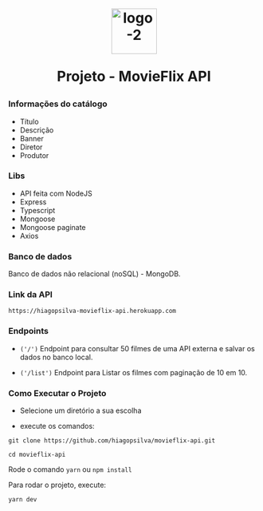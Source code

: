 <h1 align="center">
<img style="text-align: center" width="91" alt="logo-2" src="https://user-images.githubusercontent.com/47197695/182469585-b81ea92f-5399-49b0-86ff-fa6672353925.png">

Projeto - MovieFlix API
</h1>

### Informações do catálogo
- Título
- Descrição
- Banner
- Diretor
- Produtor

### Libs
- API feita com NodeJS
- Express
- Typescript
- Mongoose
- Mongoose paginate
- Axios

### Banco de dados
Banco de dados não relacional (noSQL) - MongoDB.

### Link da API
```
https://hiagopsilva-movieflix-api.herokuapp.com
```

### Endpoints
- `('/')` Endpoint para consultar 50 filmes de uma API externa e salvar os dados no banco local.

- `('/list')` Endpoint para Listar os filmes com paginação de 10 em 10.

### Como Executar o Projeto

- Selecione um diretório a sua escolha

- execute os comandos: 
```
git clone https://github.com/hiagopsilva/movieflix-api.git
```

```
cd movieflix-api
```

Rode o comando `yarn` ou `npm install`

Para rodar o projeto, execute:
```
yarn dev
```
